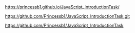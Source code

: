 <!-- This is the link to my published page -->

https://princessb1.github.io/JavaScript_IntroductionTask/

<!--This is the link from git hub codes -->

https://github.com/Princessb1/JavaScript_IntroductionTask.git

<!-- This is the link from git hub  -->

https://github.com/Princessb1/JavaScript_IntroductionTask
